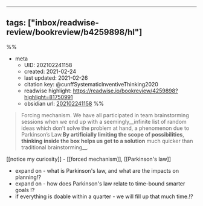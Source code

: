 
---
tags: ["inbox/readwise-review/bookreview/b4259898/hl"]
---
%%
- meta
	- UID: 202102241158
	- created: 2021-02-24
	- last updated: 2021-02-26
	- citation key: @cunffSystematicInventiveThinking2020
	- readwise highlight: https://readwise.io/bookreview/4259898?highlight=81750991
	- obsidian url: [202102241158](obsidian://open?vault=readwise-review-inbox&file=inbox%2Fzets%2F202102241158%20RW-R%20Systematic%20thinking%20and%20thinking%20outside%20of%20the%20box)
%%

> Forcing mechanism. We have all participated in team brainstorming sessions when we end up with a seemingly__infinite list of random ideas which don’t solve the problem at hand, a phenomenon due to Parkinson’s Law.__By artificially limiting the scope of possibilities__, __thinking inside the box helps us get to a solution__ much quicker than traditional brainstorming__.

[[notice my curiosity]] - [[forced mechanism]], [[Parkinson's law]]
- expand on - what is Parkinson's law, and what are the impacts on planning⁉️
- expand on - how does Parkinson's law relate to time-bound smarter goals ⁉️
- if everything is doable within a quarter - we will fill up that much time.⁉️